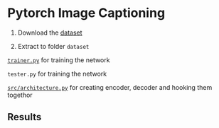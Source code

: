 Pytorch Image Captioning
========================

1. Download the [dataset](https://www.kaggle.com/dataset/e1cd22253a9b23b073794872bf565648ddbe4f17e7fa9e74766ad3707141adeb.)

2. Extract to folder `dataset`


[`trainer.py`](./trainer.py) for training the network

`tester.py` for training the network

[`src/architecture.py`](./src/architecture.py) for creating encoder, decoder and hooking them togethor


## Results

